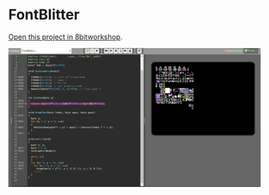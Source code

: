 FontBlitter
=====

[Open this project in 8bitworkshop](http://8bitworkshop.com/redir.html?platform=apple2&githubURL=https%3A%2F%2Fgithub.com%2Fseanwiththebeard%2FFontBlitter&file=FontBlitter.c).

![Screen1](https://raw.githubusercontent.com/seanwiththebeard/FontBlitter/main/Img/1.png)

